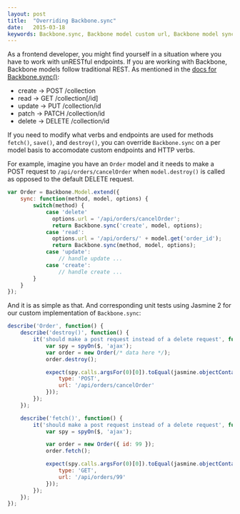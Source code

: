 ```yaml
---
layout: post
title:  "Overriding Backbone.sync"
date:   2015-03-18
keywords: Backbone.sync, Backbone model custom url, Backbone model sync, custom endpoint in Backbone model, custom url in Backbone Models
---
```


As a frontend developer, you might find yourself in a situation where you have to work with unRESTful endpoints. If you are working with Backbone, Backbone models follow traditional REST. As mentioned in the [docs for Backbone.sync()](http://backbonejs.org/#Sync):

* create → POST   /collection
* read → GET   /collection[/id]
* update → PUT   /collection/id
* patch → PATCH   /collection/id
* delete → DELETE   /collection/id

If you need to modify what verbs and endpoints are used for methods `fetch()`, `save()`, and `destroy()`, you can override `Backbone.sync` on a per model basis to accomodate custom endpoints and HTTP verbs.

For example, imagine you have an `Order` model and it needs to make a POST request to `/api/orders/cancelOrder` when `model.destroy()` is called as opposed to the default DELETE request.

```js
var Order = Backbone.Model.extend({
	sync: function(method, model, options) {
		switch(method) {
			case 'delete'
			  options.url = '/api/orders/cancelOrder';
			  return Backbone.sync('create', model, options);
			case 'read':
			  options.url = '/api/orders/' + model.get('order_id');
			  return Backbone.sync(method, model, options);
			case 'update':
				// handle update ...
			case 'create':
				// handle create ...
		}
	}
});
```

And it is as simple as that. And corresponding unit tests using Jasmine 2 for our custom implementation of `Backbone.sync`:

```js
describe('Order', function() {
	describe('destroy()', function() {
		it('should make a post request instead of a delete request', function() {
			var spy = spyOn($, 'ajax');
			var order = new Order(/* data here */);
			order.destroy();

			expect(spy.calls.argsFor(0)[0]).toEqual(jasmine.objectContaining({
				type: 'POST',
				url: '/api/orders/cancelOrder'
			}));
		});
	});

	describe('fetch()', function() {
		it('should make a post request instead of a delete request', function() {
			var spy = spyOn($, 'ajax');

			var order = new Order({ id: 99 });
			order.fetch();

			expect(spy.calls.argsFor(0)[0]).toEqual(jasmine.objectContaining({
				type: 'GET',
				url: '/api/orders/99'
			}));
		});
	});
});
```